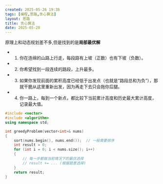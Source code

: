 ```yaml
---
created: 2025-05-26 19:38
tags: [编程,思路,贪心算法]
layout: 思路
title: 贪心算法
date: 2025-05-28
---
```

原理上和动态规划差不多,但是找到的是**局部最优解**
- 1. 你在连绵的山路上行走，每段路有上坡（正数）也有下坡（负数）。
- 2. 你希望找到一段连续的路段，上升最多。
- 3. 如果你发现前面的累积高度已经低于出发点（也就是“路段总和为负”），那就干脆从这里重新出发，因为再走下去只会拖你后腿。
- 4. 你一路上，每到一个新点，都比较下当前累计高度和历史最大累计高度，记录最大值。

```cpp
#include <vector>
#include <algorithm>
using namespace std;

int greedyProblem(vector<int>& nums) 
{
    sort(nums.begin(), nums.end());  // 一般需要排序
    int result = 0;
    for (int i = 0; i < nums.size(); i++) 
    {
        // 每一步都做当前情况下的最优选择
        // result += ... (根据题意选择)
    }
    return result;
}
```